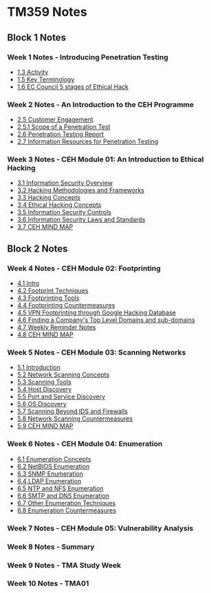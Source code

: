 # TM359 Notes

## Block 1 Notes

### Week 1 Notes - Introducing Penetration Testing
- [1.3 Activity](./TM359-Block1-Introduction/WK1-Introducing-Penetration-Testing/1.3-Activity.md)
- [1.5 Key Terminology](./TM359-Block1-Introduction/WK1-Introducing-Penetration-Testing/1.5-Key-Terminology.md)
- [1.6 EC Council 5 stages of Ethical Hack](./TM359-Block1-Introduction/WK1-Introducing-Penetration-Testing/1.6-EC-Council-5-stages-of-Ethical-Hack.md)
###

### Week 2 Notes - An Introduction to the CEH Programme
- [2.5 Customer Engagement](./TM359-Block1-Introduction/WK2-An-Introduction-to-the-CEH-Programme/2.5-Customer-Engagement.md)
- [2.5.1 Scope of a Penetration Test](./TM359-Block1-Introduction/WK2-An-Introduction-to-the-CEH-Programme/2.5.1-Scope-of-a-penetration-test.md)
- [2.6 Penetration Testing Report](./TM359-Block1-Introduction/WK2-An-Introduction-to-the-CEH-Programme/2.6-Penetration-testing-report.md)
- [2.7 Information Resources for Penetration Testing](./TM359-Block1-Introduction/WK2-An-Introduction-to-the-CEH-Programme/2.7-Information-resources-for-penetration-testing.md)
###

### Week 3 Notes - CEH Module 01: An Introduction to Ethical Hacking
- [3.1 Information Security Overview](./TM359-Block1-Introduction/WK3-CEH-Module-01-An-Introduction-to-Ethical-Ha/1.-Information-Security-Overview.md)
- [3.2 Hacking Methodologies and Frameworks](./TM359-Block1-Introduction/WK3-CEH-Module-01-An-Introduction-to-Ethical-Ha/2.-Hacking-Methodologies-and-Frameworks.md)
- [3.3 Hacking Concepts](./TM359-Block1-Introduction/WK3-CEH-Module-01-An-Introduction-to-Ethical-Ha/3.-Hacking-Concepts.md)
- [3.4 Ethical Hacking Concepts](./TM359-Block1-Introduction/WK3-CEH-Module-01-An-Introduction-to-Ethical-Ha/4.-Ethical-Hacking-Concepts.md)
- [3.5 Information Security Controls](./TM359-Block1-Introduction/WK3-CEH-Module-01-An-Introduction-to-Ethical-Ha/5.-Information-Security-Controls.md)
- [3.6 Information Security Laws and Standards](./TM359-Block1-Introduction/WK3-CEH-Module-01-An-Introduction-to-Ethical-Ha/6.-Information-Security-Laws-and-Standards.md)
- [3.7 CEH MIND MAP](./TM359-Block1-Introduction/WK3-CEH-Module-01-An-Introduction-to-Ethical-Ha/CEH-MIND-MAP.md)
###

##

## Block 2 Notes

### Week 4 Notes - CEH Module 02: Footprinting
- [4.1 Intro](./TM359-Block2-Reconnaissance-Scanning-and-Enumeration/WK4-CEH02/0-Intro.md)
- [4.2 Footprint Techniques](./TM359-Block2-Reconnaissance-Scanning-and-Enumeration/WK4-CEH02/2-Footprint-Techniques.md)
- [4.3 Footprinting Tools](./TM359-Block2-Reconnaissance-Scanning-and-Enumeration/WK4-CEH02/3-Footprinting-tools.md)
- [4.4 Footprinting Countermeasures](./TM359-Block2-Reconnaissance-Scanning-and-Enumeration/WK4-CEH02/4-Footprinting-countermeasures.md)
- [4.5 VPN Footprinting through Google Hacking Database](./TM359-Block2-Reconnaissance-Scanning-and-Enumeration/WK4-CEH02/5-VPN-Footprinting-through-Google-Hacking-Database.md)
- [4.6 Finding a Company's Top Level Domains and sub-domains](./TM359-Block2-Reconnaissance-Scanning-and-Enumeration/WK4-CEH02/6-TLD.md)
- [4.7 Weekly Reminder Notes](./TM359-Block2-Reconnaissance-Scanning-and-Enumeration/WK4-CEH02/998-Weekly-Reminder-Notes.md)
- [4.8 CEH MIND MAP](./TM359-Block2-Reconnaissance-Scanning-and-Enumeration/WK4-CEH02/999-CEH-MIND-MAP.md)
###

### Week 5 Notes - CEH Module 03: Scanning Networks
- [5.1 Introduction](./TM359-Block2-Reconnaissance-Scanning-and-Enumeration/WK5-CEH03/0-Introduction.md)
- [5.2 Network Scanning Concepts](./TM359-Block2-Reconnaissance-Scanning-and-Enumeration/WK5-CEH03/1-Network-scanning-concepts.md)
- [5.3 Scanning Tools](./TM359-Block2-Reconnaissance-Scanning-and-Enumeration/WK5-CEH03/2-Scanning-tools.md)
- [5.4 Host Discovery](./TM359-Block2-Reconnaissance-Scanning-and-Enumeration/WK5-CEH03/3-Host-discovery.md)
- [5.5 Port and Service Discovery](./TM359-Block2-Reconnaissance-Scanning-and-Enumeration/WK5-CEH03/4-Port-and-service-discovery.md)
- [5.6 OS Discovery](./TM359-Block2-Reconnaissance-Scanning-and-Enumeration/WK5-CEH03/5-OS-discovery.md)
- [5.7 Scanning Beyond IDS and Firewalls](./TM359-Block2-Reconnaissance-Scanning-and-Enumeration/WK5-CEH03/6-Scanning-beyond-IDS-and-firewalls.md)
- [5.8 Network Scanning Countermeasures](./TM359-Block2-Reconnaissance-Scanning-and-Enumeration/WK5-CEH03/7-Network-scanning-countermeasure.md)
- [5.9 CEH MIND MAP](./TM359-Block2-Reconnaissance-Scanning-and-Enumeration/WK5-CEH03/999-CEH-MIND-MAP.md)
###

### Week 6 Notes - CEH Module 04: Enumeration
- [6.1 Enumeration Concepts](./TM359-Block2-Reconnaissance-Scanning-and-Enumeration/WK6-CEH04/1-Enumeration-Concepts.md)
- [6.2 NetBIOS Enumeration](./TM359-Block2-Reconnaissance-Scanning-and-Enumeration/WK6-CEH04/2-NetBIOS-Enumeration.md)
- [6.3 SNMP Enumeration](./TM359-Block2-Reconnaissance-Scanning-and-Enumeration/WK6-CEH04/3-SNMP-Enumeration.md)
- [6.4 LDAP Enumeration](./TM359-Block2-Reconnaissance-Scanning-and-Enumeration/WK6-CEH04/4-LDAP-Enumeration.md)
- [6.5 NTP and NFS Enumeration](./TM359-Block2-Reconnaissance-Scanning-and-Enumeration/WK6-CEH04/5-NTP-and-NFS-Enumeration.md)
- [6.6 SMTP and DNS Enumeration](./TM359-Block2-Reconnaissance-Scanning-and-Enumeration/WK6-CEH04/6-SMTP-and-DNS-Enumeration.md)
- [6.7 Other Enumeration Techniques](./TM359-Block2-Reconnaissance-Scanning-and-Enumeration/WK6-CEH04/7-Other-Enumeration-Techniques.md)
- [6.8 Enumeration Countermeasures](./TM359-Block2-Reconnaissance-Scanning-and-Enumeration/WK6-CEH04/8-Enumeration-Countermeasures.md)
###

### Week 7 Notes - CEH Module 05: Vulnerability Analysis
###

### Week 8 Notes - Summary
###

### Week 9 Notes - TMA Study Week
###

### Week 10 Notes - TMA01
###
  
